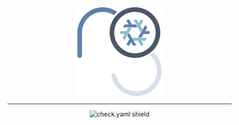<div align="center">
    <img src=".github/assets/logo.svg" width="200px" height="200px" />

---
![check.yaml shield][check_shield]

</div>



[check_shield]: https://img.shields.io/github/actions/workflow/status/remi-gelinas/nixpkgs/check.yaml?color=%23ECEFF4&event=push&label=Flake%20Check&logo=nixos&logoColor=88C0D0&style=for-the-badge